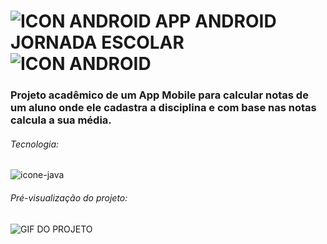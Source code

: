 # ![ICON ANDROID](https://imgur.com/SS1ihCC.png) APP ANDROID JORNADA ESCOLAR ![ICON ANDROID](https://imgur.com/SS1ihCC.png) 

### Projeto acadêmico de um App Mobile para calcular notas de um aluno onde ele cadastra a disciplina e com base nas notas calcula a sua média.



###### Tecnologia:

![icone-java](https://imgur.com/o7EENvH.png) 



###### Pré-visualização do projeto:

![GIF DO PROJETO](https://i.picasion.com/pic90/fe01760ab8480f11d68d39d3a9e2ecc8.gif) 